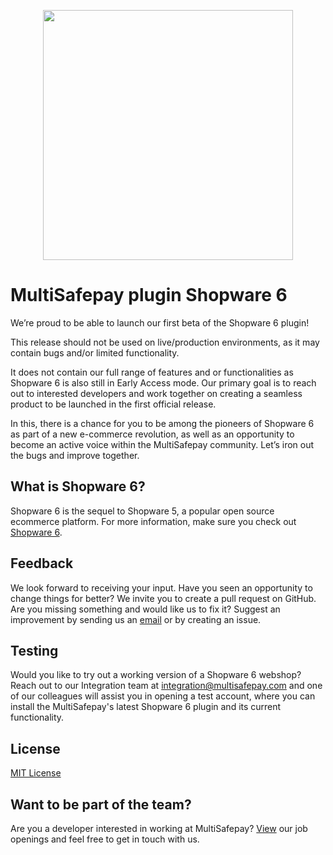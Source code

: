 <p align="center">
  <img src="https://www.multisafepay.com/img/multisafepaylogo.svg" width="400px" position="center">
</p>

# MultiSafepay plugin Shopware 6

We’re proud to be able to launch our first beta of the Shopware 6 plugin!

This release should not be used on live/production environments, as it may contain bugs and/or limited functionality.

It does not contain our full range of features and or functionalities as Shopware 6 is also still in Early Access mode.
Our primary goal is to reach out to interested developers and work together on creating a seamless product to be launched in the first official release.

In this, there is a chance for you to be among the pioneers of Shopware 6 as part of a new e-commerce revolution, as well as an opportunity to become an active voice within the MultiSafepay community.
Let’s iron out the bugs and improve together.

## What is Shopware 6?
Shopware 6 is the sequel to Shopware 5, a popular open source ecommerce platform. For more information, make sure you check out [Shopware 6](https://www.shopware.com/en/products/shopware-6/).

## Feedback
We look forward to receiving your input.
Have you seen an opportunity to change things for better? We invite you to create a pull request on GitHub.
Are you missing something and would like us to fix it? Suggest an improvement by sending us an [email](mailto:integration@multisafepay.com) or by creating an issue.

## Testing
Would you like to try out a working version of a Shopware 6 webshop? Reach out to our Integration team at <integration@multisafepay.com> and one of our colleagues will assist you in opening a test account, where you can install the MultiSafepay's latest Shopware 6 plugin and its current functionality.

## License
[MIT License](https://github.com/MultiSafepay/shopware6/blob/develop/LICENSE)

## Want to be part of the team?
Are you a developer interested in working at MultiSafepay? [View](https://www.multisafepay.com/careers/#jobopenings) our job openings and feel free to get in touch with us.

